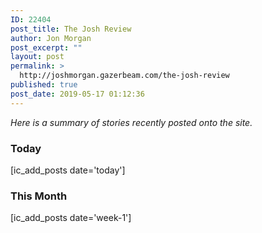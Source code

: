 ```yaml
---
ID: 22404
post_title: The Josh Review
author: Jon Morgan
post_excerpt: ""
layout: post
permalink: >
  http://joshmorgan.gazerbeam.com/the-josh-review
published: true
post_date: 2019-05-17 01:12:36
---
```

<!-- wp:tadv/classic-paragraph -->
<p><em>Here is a summary of stories recently posted onto the site.</em></p>
<h3 data-tadv-p="keep">Today</h3>
<p>[ic_add_posts date='today']</p>
<h3 data-tadv-p="keep">This Month</h3>
<p>[ic_add_posts date='week-1']</p>
<!-- /wp:tadv/classic-paragraph -->